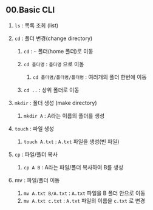 ## 00.Basic CLI

1. `ls` : 목록 조회 (list)

2. `cd` : 폴더 변경(change directory)

   1. `cd` : `~` 폴더(home 폴더)로 이동

   2. `cd 폴더명` : `폴더명` 으로 이동
      1. `cd 폴더명/폴더명/폴더명` : 여러개의 폴더 한번에 이동

   3. `cd ..` : 상위 폴더로 이동

3. `mkdir` : 폴더 생성 (make directory)
   1. `mkdir A` : A라는 이름의 폴더를 생성

4. `touch` : 파일 생성
   1. `touch A.txt` : `A.txt` 파일을 생성(빈 파일)

5. `cp` : 파일/폴더 복사
   1. `cp A B` : A라는 파일/폴더 복사하여 B를 생성

6. mv : 파일/폴더 이동
   1. `mv A.txt B/A.txt` : `A.txt` 파일을 B 폴더 안으로 이동
   2. `mv A.txt c.txt` : `A.txt` 파일의 이름을 `c.txt` 로 변경